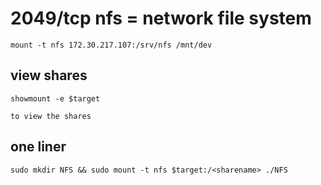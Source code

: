 # 2049/tcp nfs = network file system
```
mount -t nfs 172.30.217.107:/srv/nfs /mnt/dev
```

## view shares
```
showmount -e $target
```

	to view the shares

## one liner
```
sudo mkdir NFS && sudo mount -t nfs $target:/<sharename> ./NFS
```
